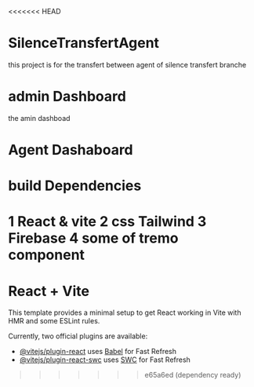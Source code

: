 <<<<<<< HEAD
# SilenceTransfertAgent
this project is for the transfert between agent of silence transfert branche
# admin  Dashboard
the amin dashboad
# Agent Dashaboard

# build Dependencies
1 React & vite
2 css Tailwind
3 Firebase
4 some of tremo component
=======
# React + Vite

This template provides a minimal setup to get React working in Vite with HMR and some ESLint rules.

Currently, two official plugins are available:

- [@vitejs/plugin-react](https://github.com/vitejs/vite-plugin-react/blob/main/packages/plugin-react/README.md) uses [Babel](https://babeljs.io/) for Fast Refresh
- [@vitejs/plugin-react-swc](https://github.com/vitejs/vite-plugin-react-swc) uses [SWC](https://swc.rs/) for Fast Refresh
>>>>>>> e65a6ed (dependency ready)
